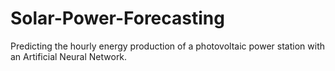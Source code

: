# Solar-Power-Forecasting
Predicting the hourly energy production of a photovoltaic power station with an Artificial Neural Network.
